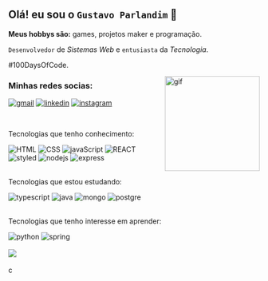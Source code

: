 ## Olá! eu sou o `Gustavo Parlandim` 👋

<p><strong>Meus hobbys são:</strong> games, projetos maker e programação.</p>

`Desenvolvedor` de _Sistemas Web_ e `entusiasta` da _Tecnologia_.

<p>#100DaysOfCode.</p>

<img src="https://c.tenor.com/whgQwNlVvNkAAAAi/xero-code.gif" alt="gif" widht="250px" height="190px" align="right">

### Minhas redes socias:

[![gmail](https://img.shields.io/badge/Gmail-D14836?style=for-the-badge&logo=gmail&logoColor=white)](mailto:gustavo.parlandim@gmail.com)
[![linkedin](https://img.shields.io/badge/LinkedIn-0077B5?style=for-the-badge&logo=linkedin&logoColor=white)](https://www.linkedin.com/in/gustavoparlandim/)
[![instagram](https://img.shields.io/badge/Instagram-E4405F?style=for-the-badge&logo=instagram&logoColor=white)](https://www.instagram.com/parlandim_dev/)

<br>

<div height="300px">
  <p>Tecnologias que tenho conhecimento:</p>
  <img src="https://img.shields.io/badge/HTML5-E34F26?style=for-the-badge&logo=html5&logoColor=white" alt="HTML">
  <img src="https://img.shields.io/badge/CSS3-1572B6?style=for-the-badge&logo=css3&logoColor=white" alt="CSS">
  <img src="https://img.shields.io/badge/JavaScript-F7DF1E?style=for-the-badge&logo=javascript&logoColor=black"                 alt="javaScript">

  <img src="https://img.shields.io/badge/React-20232A?style=for-the-badge&logo=react&logoColor=61DAFB" alt="REACT">
  <img src="https://img.shields.io/badge/styled--components-DB7093?style=for-the-badge&logo=styled-components&logoColor=white" alt="styled">

  <img src="https://img.shields.io/badge/Node.js-43853D?style=for-the-badge&logo=node.js&logoColor=white" alt="nodejs">
  <img src="https://img.shields.io/badge/Express.js-404D59?style=for-the-badge" alt="express">
</div>

<br>

<div height="300px">
  <p>Tecnologias que estou estudando:</p>
  <img src="https://img.shields.io/badge/TypeScript-007ACC?style=for-the-badge&logo=typescript&logoColor=white" alt="typescript">
  <img src="https://img.shields.io/badge/Java-ED8B00?style=for-the-badge&logo=java&logoColor=white" alt="java">
  <img src="https://img.shields.io/badge/MongoDB-4EA94B?style=for-the-badge&logo=mongodb&logoColor=white" alt="mongo">
  <img src="https://img.shields.io/badge/PostgreSQL-316192?style=for-the-badge&logo=postgresql&logoColor=white" alt="postgre">
  
  
</div>

<br>

<div>
  <p>Tecnologias que tenho interesse em aprender:</p>  
  <img src="https://img.shields.io/badge/Python-14354C?style=for-the-badge&logo=python&logoColor=white" alt="python">
  <img src="https://img.shields.io/badge/Spring-6DB33F?style=for-the-badge&logo=spring&logoColor=white" alt="spring">
</div>

<br>

<div>
  <a href="#">
    <img src="https://github-readme-stats.vercel.app/api/top-langs/?username=Gu-Parlandim&theme=blue-green&layout=compact&hide=php">
  </a>
  
</div>

<br>

<div align="start"  height="100px">
  <img  height="15px" src="https://viewscount.vercel.app/get/@parlandim" alt="contador de visitas no perfil" />
</div>
